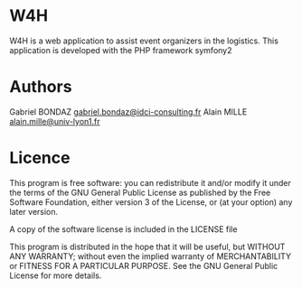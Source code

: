 W4H
===

W4H is a web application to assist event organizers in the logistics.
This application is developed with the PHP framework symfony2


Authors
=======

Gabriel BONDAZ <gabriel.bondaz@idci-consulting.fr>
Alain MILLE <alain.mille@univ-lyon1.fr>


Licence
=======

This program is free software: you can redistribute it and/or modify it under the terms of the GNU General Public License as published by the Free Software Foundation, either version 3 of the License, or (at your option) any later version.

A copy of the software license is included in the LICENSE file

This program is distributed in the hope that it will be useful, but WITHOUT ANY WARRANTY; without even the implied warranty of MERCHANTABILITY or FITNESS FOR A PARTICULAR PURPOSE. See the GNU General Public License for more details.
